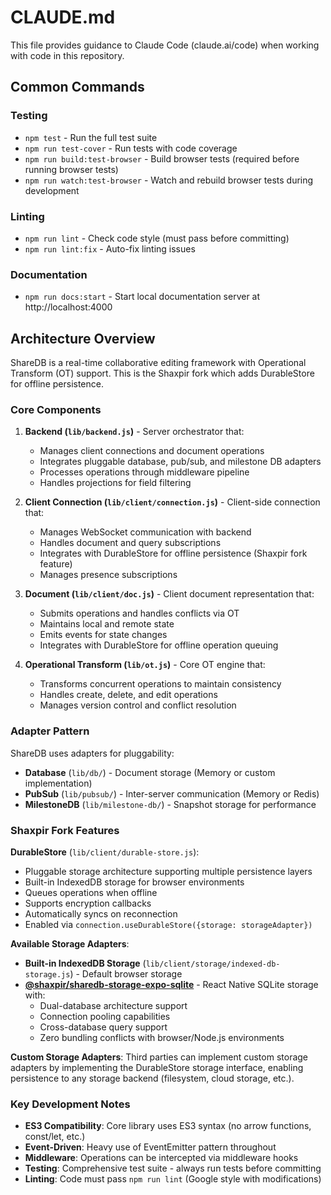 # CLAUDE.md

This file provides guidance to Claude Code (claude.ai/code) when working with code in this repository.

## Common Commands

### Testing
- `npm test` - Run the full test suite
- `npm run test-cover` - Run tests with code coverage
- `npm run build:test-browser` - Build browser tests (required before running browser tests)
- `npm run watch:test-browser` - Watch and rebuild browser tests during development

### Linting
- `npm run lint` - Check code style (must pass before committing)
- `npm run lint:fix` - Auto-fix linting issues

### Documentation
- `npm run docs:start` - Start local documentation server at http://localhost:4000

## Architecture Overview

ShareDB is a real-time collaborative editing framework with Operational Transform (OT) support. This is the Shaxpir fork which adds DurableStore for offline persistence.

### Core Components

1. **Backend (`lib/backend.js`)** - Server orchestrator that:
   - Manages client connections and document operations
   - Integrates pluggable database, pub/sub, and milestone DB adapters
   - Processes operations through middleware pipeline
   - Handles projections for field filtering

2. **Client Connection (`lib/client/connection.js`)** - Client-side connection that:
   - Manages WebSocket communication with backend
   - Handles document and query subscriptions
   - Integrates with DurableStore for offline persistence (Shaxpir fork feature)
   - Manages presence subscriptions

3. **Document (`lib/client/doc.js`)** - Client document representation that:
   - Submits operations and handles conflicts via OT
   - Maintains local and remote state
   - Emits events for state changes
   - Integrates with DurableStore for offline operation queuing

4. **Operational Transform (`lib/ot.js`)** - Core OT engine that:
   - Transforms concurrent operations to maintain consistency
   - Handles create, delete, and edit operations
   - Manages version control and conflict resolution

### Adapter Pattern

ShareDB uses adapters for pluggability:
- **Database** (`lib/db/`) - Document storage (Memory or custom implementation)
- **PubSub** (`lib/pubsub/`) - Inter-server communication (Memory or Redis)
- **MilestoneDB** (`lib/milestone-db/`) - Snapshot storage for performance

### Shaxpir Fork Features

**DurableStore** (`lib/client/durable-store.js`):
- Pluggable storage architecture supporting multiple persistence layers
- Built-in IndexedDB storage for browser environments
- Queues operations when offline
- Supports encryption callbacks
- Automatically syncs on reconnection
- Enabled via `connection.useDurableStore({storage: storageAdapter})`

**Available Storage Adapters**:
- **Built-in IndexedDB Storage** (`lib/client/storage/indexed-db-storage.js`) - Default browser storage
- **[@shaxpir/sharedb-storage-expo-sqlite](https://github.com/shaxpir/sharedb-storage-expo-sqlite)** - React Native SQLite storage with:
  - Dual-database architecture support
  - Connection pooling capabilities  
  - Cross-database query support
  - Zero bundling conflicts with browser/Node.js environments

**Custom Storage Adapters**:
Third parties can implement custom storage adapters by implementing the DurableStore storage interface, enabling persistence to any storage backend (filesystem, cloud storage, etc.).

### Key Development Notes

- **ES3 Compatibility**: Core library uses ES3 syntax (no arrow functions, const/let, etc.)
- **Event-Driven**: Heavy use of EventEmitter pattern throughout
- **Middleware**: Operations can be intercepted via middleware hooks
- **Testing**: Comprehensive test suite - always run tests before committing
- **Linting**: Code must pass `npm run lint` (Google style with modifications)